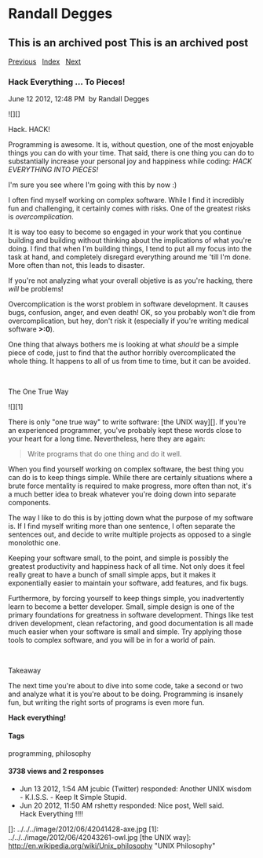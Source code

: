 # Randall Degges

## This is an archived post This is an archived post

[Previous][]   [Index][]   [Next][]

### Hack Everything ... To Pieces!

June 12 2012, 12:48 PM  by Randall Degges

![][]

Hack. HACK!

Programming is awesome. It is, without question, one of the most enjoyable
things you can do with your time. That said, there is one thing you can do to
substantially increase your personal joy and happiness while coding: *HACK
EVERYTHING INTO PIECES!*

I'm sure you see where I'm going with this by now :)

I often find myself working on complex software. While I find it incredibly fun
and challenging, it certainly comes with risks. One of the greatest risks is
*overcomplication*.

It is way too easy to become so engaged in your work that you continue building
and building without thinking about the implications of what you're doing. I
find that when I'm building things, I tend to put all my focus into the task at
hand, and completely disregard everything around me 'till I'm done. More often
than not, this leads to disaster.

If you're not analyzing what your overall objetive is as you're hacking, there
*will* be problems!

Overcomplication is the worst problem in software development. It causes bugs,
confusion, anger, and even death! OK, so you probably won't die from
overcomplication, but hey, don't risk it (especially if you're writing medical
software **\>:0**).

One thing that always bothers me is looking at what *should* be a simple piece
of code, just to find that the author horribly overcomplicated the whole thing.
It happens to all of us from time to time, but it can be avoided.

 

The One True Way

![][1]

There is only "one true way" to write software: [the UNIX way][]. If you're an
experienced programmer, you've probably kept these words close to your heart for
a long time. Nevertheless, here they are again:

> Write programs that do one thing and do it well.

When you find yourself working on complex software, the best thing you can do is
to keep things simple. While there are certainly situations where a brute force
mentality is required to make progress, more often than not, it's a much better
idea to break whatever you're doing down into separate components.

The way I like to do this is by jotting down what the purpose of my software is.
If I find myself writing more than one sentence, I often separate the sentences
out, and decide to write multiple projects as opposed to a single monolothic
one.

Keeping your software small, to the point, and simple is possibly the greatest
productivity and happiness hack of all time. Not only does it feel really great
to have a bunch of small simple apps, but it makes it exponentially easier to
maintain your software, add features, and fix bugs.

Furthermore, by forcing yourself to keep things simple, you inadvertently learn
to become a better developer. Small, simple design is one of the primary
foundations for greatness in software development. Things like test driven
development, clean refactoring, and good documentation is all made much easier
when your software is small and simple. Try applying those tools to complex
software, and you will be in for a world of pain.

 

Takeaway

The next time you're about to dive into some code, take a second or two and
analyze what it is you're about to be doing. Programming is insanely fun, but
writing the right sorts of programs is even more fun.

**Hack everything!**

#### Tags

programming, philosophy

#### 3738 views and 2 responses

-   Jun 13 2012, 1:54 AM
    jcubic (Twitter) responded:
    Another UNIX wisdom - K.I.S.S. - Keep It Simple Stupid.
-   Jun 20 2012, 11:50 AM
    rshetty responded:
    Nice post, Well said.\
    Hack Everything !!!!

  [Previous]: ../../../posts/2012/07/choices-choices.html
  [Index]: ../../../index-2.html
  [Next]: ../../../posts/2012/06/silence.html
  []: ../../../image/2012/06/42041428-axe.jpg
  [1]: ../../../image/2012/06/42043261-owl.jpg
  [the UNIX way]: http://en.wikipedia.org/wiki/Unix_philosophy "UNIX Philosophy"
